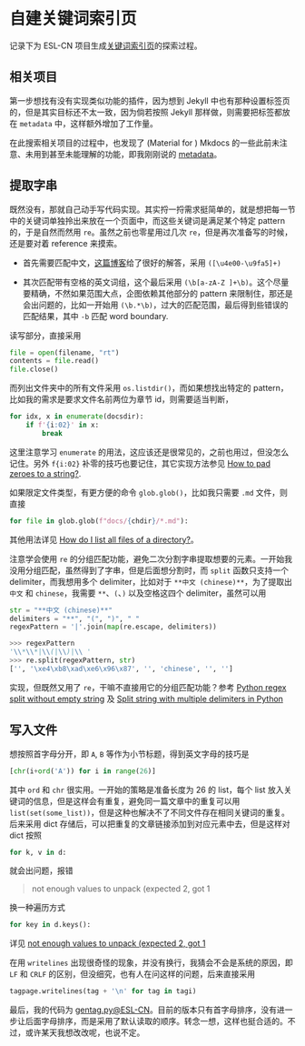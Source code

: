 # 自建关键词索引页

记录下为 ESL-CN 项目生成[关键词索引页](https://esl.hohoweiya.xyz/tag/index.html)的探索过程。

## 相关项目

第一步想找有没有实现类似功能的插件，因为想到 Jekyll 中也有那种设置标签页的，但是其实目标还不太一致，因为倘若按照 Jekyll 那样做，则需要把标签都放在 `metadata` 中，这样额外增加了工作量。

在此搜索相关项目的过程中，也发现了 (Material for ) Mkdocs 的一些此前未注意、未用到甚至未能理解的功能，即我刚刚说的 [metadata](https://squidfunk.github.io/mkdocs-material/extensions/metadata/)。

## 提取字串

既然没有，那就自己动手写代码实现。其实捋一捋需求挺简单的，就是想把每一节中的关键词单独拎出来放在一个页面中，而这些关键词是满足某个特定 pattern 的，于是自然而然用 `re`。虽然之前也零星用过几次 `re`，但是再次准备写的时候，还是要对着 reference 来摸索。

- 首先需要匹配中文，[这篇博客](https://blog.csdn.net/gatieme/article/details/43235791)给了很好的解答，采用 `([\u4e00-\u9fa5]+)`

- 其次匹配带有空格的英文词组，这个最后采用 `(\b[a-zA-Z ]+\b)`。这个尽量要精确，不然如果范围大点，企图依赖其他部分的 pattern 来限制住，那还是会出问题的，比如一开始用 `(\b.*\b)`，过大的匹配范围，最后得到些错误的匹配结果，其中 `-b` 匹配 word boundary.

读写部分，直接采用 

```python
file = open(filename, "rt")
contents = file.read()
file.close()
```

而列出文件夹中的所有文件采用 `os.listdir()`，而如果想找出特定的 pattern，比如我的需求是要求文件名前两位为章节 id，则需要适当判断，

```python
for idx, x in enumerate(docsdir):
    if f'{i:02}' in x:
        break
```

这里注意学习 `enumerate` 的用法，这应该还是很常见的，之前也用过，但没怎么记住。另外 `f{i:02}` 补零的技巧也要记住，其它实现方法参见 [How to pad zeroes to a string?](https://stackoverflow.com/questions/339007/how-to-pad-zeroes-to-a-string).

如果限定文件类型，有更方便的命令 `glob.glob()`，比如我只需要 `.md` 文件，则直接

```python
for file in glob.glob(f"docs/{chdir}/*.md"):
```

其他用法详见 [How do I list all files of a directory?](https://stackoverflow.com/questions/3207219/how-do-i-list-all-files-of-a-directory)。

注意学会使用 `re` 的分组匹配功能，避免二次分割字串提取想要的元素。一开始我没用分组匹配，虽然得到了字串，但是后面想分割时，而 `split` 函数只支持一个 delimiter，而我想用多个 delimiter，比如对于 `**中文 (chinese)**`，为了提取出 `中文` 和 `chinese`，我需要 `**`、`(`、`)` 以及空格这四个 delimiter，虽然可以用

```python
str = "**中文 (chinese)**"
delimiters = "**", "(", ")", " "
regexPattern = '|'.join(map(re.escape, delimiters))

>>> regexPattern
'\\*\\*|\\(|\\)|\\ '
>>> re.split(regexPattern, str)
['', '\xe4\xb8\xad\xe6\x96\x87', '', 'chinese', '', '']
```

实现，但既然又用了 `re`，干嘛不直接用它的分组匹配功能？参考 [Python regex split without empty string](https://stackoverflow.com/questions/16840851/python-regex-split-without-empty-string) 及 [Split string with multiple delimiters in Python](https://stackoverflow.com/questions/4998629/split-string-with-multiple-delimiters-in-python)

## 写入文件

想按照首字母分开，即 `A`, `B` 等作为小节标题，得到英文字母的技巧是 

```python
[chr(i+ord('A')) for i in range(26)]
```

其中 `ord` 和 `chr` 很实用。一开始的策略是准备长度为 26 的 list，每个 list 放入关键词的信息，但是这样会有重复，避免同一篇文章中的重复可以用 `list(set(some_list))`，但是这种也解决不了不同文件存在相同关键词的重复。后来采用 dict 存储后，可以把重复的文章链接添加到对应元素中去，但是这样对 dict 按照

```python
for k, v in d:
```

就会出问题，报错 

> not enough values to unpack (expected 2, got 1 

换一种遍历方式

```python
for key in d.keys():
```

详见 [not enough values to unpack (expected 2, got 1](https://stackoverflow.com/questions/52108914/not-enough-values-to-unpack-expected-2-got-1)

在用 `writelines` 出现很奇怪的现象，并没有换行，我猜会不会是系统的原因，即 `LF` 和 `CRLF` 的区别，但没细究，也有人在问这样的问题，后来直接采用

```python
tagpage.writelines(tag + '\n' for tag in tagi)
```

最后，我的代码为 [gentag.py@ESL-CN](https://github.com/szcf-weiya/ESL-CN/blob/master/gentag.py)。目前的版本只有首字母排序，没有进一步让后面字母排序，而是采用了默认读取的顺序。转念一想，这样也挺合适的。不过，或许某天我想改改呢，也说不定。